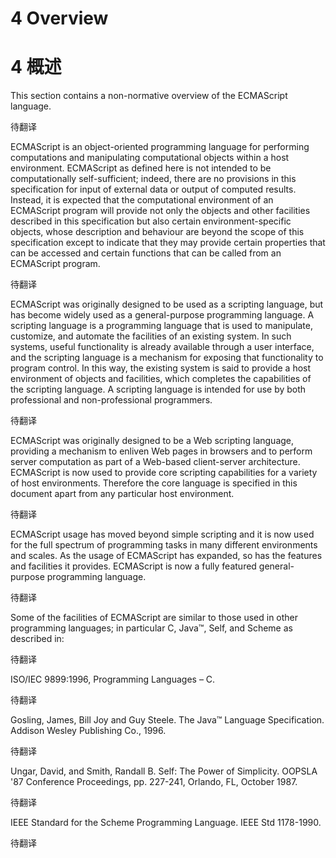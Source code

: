 # 4 Overview

# 4 概述

This section contains a non-normative overview of the ECMAScript language.

待翻译

ECMAScript is an object-oriented programming language for performing computations and manipulating computational objects within a host environment. ECMAScript as defined here is not intended to be computationally self-sufficient; indeed, there are no provisions in this specification for input of external data or output of computed results. Instead, it is expected that the computational environment of an ECMAScript program will provide not only the objects and other facilities described in this specification but also certain environment-specific objects, whose description and behaviour are beyond the scope of this specification except to indicate that they may provide certain properties that can be accessed and certain functions that can be called from an ECMAScript program.

待翻译

ECMAScript was originally designed to be used as a scripting language, but has become widely used as a general-purpose programming language. A scripting language is a programming language that is used to manipulate, customize, and automate the facilities of an existing system. In such systems, useful functionality is already available through a user interface, and the scripting language is a mechanism for exposing that functionality to program control. In this way, the existing system is said to provide a host environment of objects and facilities, which completes the capabilities of the scripting language. A scripting language is intended for use by both professional and non-professional programmers.

待翻译

ECMAScript was originally designed to be a Web scripting language, providing a mechanism to enliven Web pages in browsers and to perform server computation as part of a Web-based client-server architecture. ECMAScript is now used to provide core scripting capabilities for a variety of host environments. Therefore the core language is specified in this document apart from any particular host environment.

待翻译

ECMAScript usage has moved beyond simple scripting and it is now used for the full spectrum of programming tasks in many different environments and scales. As the usage of ECMAScript has expanded, so has the features and facilities it provides. ECMAScript is now a fully featured general-purpose programming language.

待翻译

Some of the facilities of ECMAScript are similar to those used in other programming languages; in particular C, Java™, Self, and Scheme as described in:

待翻译

ISO/IEC 9899:1996, Programming Languages – C.

待翻译

Gosling, James, Bill Joy and Guy Steele. The Java™ Language Specification. Addison Wesley Publishing Co., 1996.

待翻译

Ungar, David, and Smith, Randall B. Self: The Power of Simplicity. OOPSLA '87 Conference Proceedings, pp. 227-241, Orlando, FL, October 1987.

待翻译

IEEE Standard for the Scheme Programming Language. IEEE Std 1178-1990.

待翻译
